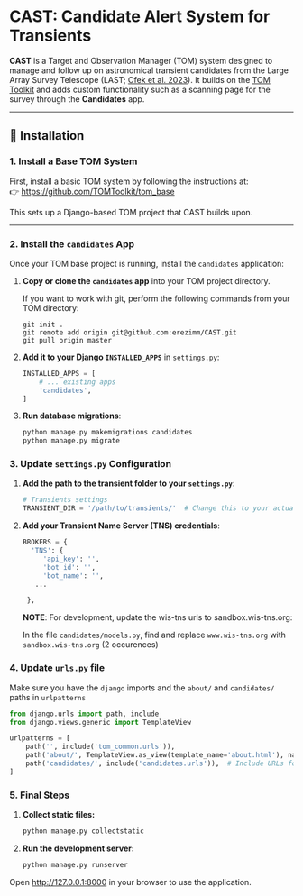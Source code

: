 # CAST: Candidate Alert System for Transients

**CAST** is a Target and Observation Manager (TOM) system designed to manage and follow up on astronomical transient candidates from the Large Array Survey Telescope (LAST; [Ofek et al. 2023]([url](https://ui.adsabs.harvard.edu/abs/2023PASP..135f5001O/abstract))). It builds on the [TOM Toolkit](https://github.com/TOMToolkit/tom_base) and adds custom functionality such as a scanning page for the survey through the **Candidates** app.

---

## 🚀 Installation

### 1. Install a Base TOM System

First, install a basic TOM system by following the instructions at:  
👉 https://github.com/TOMToolkit/tom_base

This sets up a Django-based TOM project that CAST builds upon.

---

### 2. Install the `candidates` App

Once your TOM base project is running, install the `candidates` application:

1. **Copy or clone the `candidates` app** into your TOM project directory.

   If you want to work with git, perform the following commands from your TOM directory:
   ```
   git init .
   git remote add origin git@github.com:erezimm/CAST.git
   git pull origin master 
   ```

3. **Add it to your Django `INSTALLED_APPS`** in `settings.py`:

   ```python
   INSTALLED_APPS = [
       # ... existing apps
       'candidates',
   ]
2. **Run database migrations**:
   ```python
   python manage.py makemigrations candidates
   python manage.py migrate

### 3. Update `settings.py` Configuration

1. **Add the path to the transient folder to your `settings.py`**:
   ```python
   # Transients settings
   TRANSIENT_DIR = '/path/to/transients/'  # Change this to your actual directory
   ```
2. **Add your Transient Name Server (TNS) credentials**:
   ```python
   BROKERS = {
     'TNS': {
        'api_key': '',
        'bot_id': '',
        'bot_name': '',
      ...

    },
   ```
   **NOTE**: For development, update the wis-tns urls to sandbox.wis-tns.org:
   
   In the file `candidates/models.py`, find and replace `www.wis-tns.org` with `sandbox.wis-tns.org` (2 occurences)

### 4. Update `urls.py` file
Make sure you have the `django` imports and the `about/` and `candidates/` paths in `urlpatterns`
   ```python
   from django.urls import path, include
   from django.views.generic import TemplateView

   urlpatterns = [
       path('', include('tom_common.urls')),
       path('about/', TemplateView.as_view(template_name='about.html'), name='about'),
       path('candidates/', include('candidates.urls')),  # Include URLs for the candidates app
   ]
   ```

### 5. Final Steps

1. **Collect static files:**
   ```python
   python manage.py collectstatic
   
3. **Run the development server:**
   ```python
   python manage.py runserver
   
Open http://127.0.0.1:8000 in your browser to use the application.
